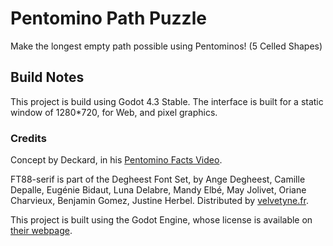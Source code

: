 # Pentomino Path Puzzle
Make the longest empty path possible using Pentominos! (5 Celled Shapes)

## Build Notes
This project is build using Godot 4.3 Stable.
The interface is built for a static window of 1280*720, for Web, and pixel graphics.

### Credits
Concept by Deckard, in his [Pentomino Facts Video](https://www.youtube.com/watch?v=LPDAzHpSyAo).

FT88-serif is part of the Degheest Font Set, by Ange Degheest, Camille Depalle, Eugénie Bidaut, Luna Delabre, Mandy Elbé, May Jolivet, Oriane Charvieux, Benjamin Gomez, Justine Herbel. Distributed by [velvetyne.fr](velvetyne.fr).

This project is built using the Godot Engine, whose license is available on [their webpage](http://godotengine.org/license).
